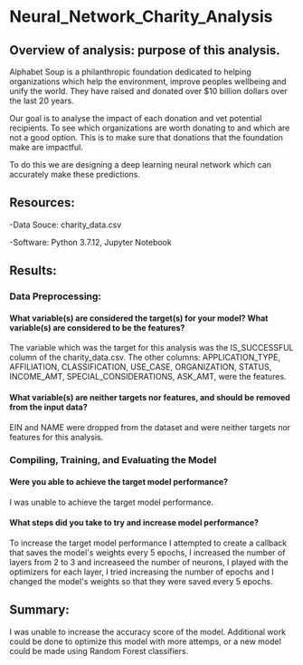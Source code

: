 # Neural_Network_Charity_Analysis

## Overview of analysis: purpose of this analysis.

Alphabet Soup is a philanthropic foundation dedicated to helping organizations which help the environment, improve peoples wellbeing and unify the world. They have raised and donated over $10 billion dollars over the last 20 years. 

Our goal is to analyse the impact of each donation and vet potential recipients. To see which organizations are worth donating to and which are not a good option. This is to make sure that donations that the foundation make are impactful. 

To do this we are designing a deep learning neural network which can accurately make these predictions.

## Resources:

-Data Souce: charity_data.csv

-Software: Python 3.7.12, Jupyter Notebook

## Results:

### Data Preprocessing:
#### What variable(s) are considered the target(s) for your model? What variable(s) are considered to be the features?

The variable which was the target for this analysis was the IS_SUCCESSFUL column of the charity_data.csv. The other columns: APPLICATION_TYPE, AFFILIATION, CLASSIFICATION, USE_CASE, ORGANIZATION, STATUS, INCOME_AMT, SPECIAL_CONSIDERATIONS, ASK_AMT, were the features. 

#### What variable(s) are neither targets nor features, and should be removed from the input data?
EIN and NAME were dropped from the dataset and were neither targets nor features for this analysis. 

### Compiling, Training, and Evaluating the Model

#### Were you able to achieve the target model performance?

I was unable to achieve the target model performance. 

#### What steps did you take to try and increase model performance?

To increase the target model performance I attempted to create a callback that saves the model's weights every 5 epochs, I increased the number of layers from 2 to 3 and increaseed the number of neurons, I played with the optimizers for each layer, I tried increasing the number of epochs and I changed the model's weights so that they were saved every 5 epochs.

## Summary:

I was unable to increase the accuracy score of the model. Additional work could be done to optimize this model with more attemps, or a new model could be made using Random Forest classifiers.
